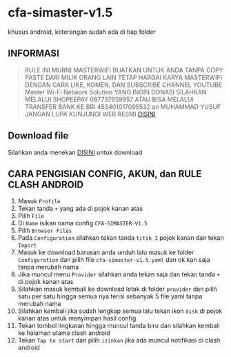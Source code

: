 # cfa-simaster-v1.5
khusus android, keterangan sudah ada di tiap folder


## INFORMASI
> RULE INI MURNI MASTERWIFI BUATKAN UNTUK ANDA TANPA COPY PASTE DARI MILIK ORANG LAIN
> TETAP HARGAI KARYA MASTERWIFI DENGAN CARA LIKE, KOMEN, DAN SUBSCRIBE CHANNEL YOUTUBE Master Wi-Fi Network Solution
> YANG INGIN DONASI SILAHKAN MELALUI SHOPEEPAY 087737659957
> ATAU BISA MELALUI TRANSFER BANK KE BRI 453401017095532 an MUHAMMAD YUSUF
> JANGAN LUPA KUNJUNGI WEB RESMI [DISINI](https://masterwifinetworksolution.tech)


## Download file

Silahkan anda menekan [DISINI](https://ponselharian.com/LZctItpzUX) untuk download

## CARA PENGISIAN CONFIG, AKUN, dan RULE CLASH ANDROID

1. Masuk `Profile`
2. Tekan tanda `+` yang ada di pojok kanan atas
3. Pilih `File`
4. Di `Name` isikan nama config `CFA-SIMASTER-V1.5`
5. Pilih `Browser Files`
6. Pada `Configuration` silahkan tekan tanda `titik 3` pojok kanan dan tekan `Import`
7. Masuk ke download barusan anda unduh lalu masuk ke folder `Configuration` dan pilih file `cfa-simaster-v1.5.yaml` dan ok kan saja tanpa merubah nama
8. Jika muncul menu `Provider` silahkan anda tekan saja dan tekan tanda `+` di pojok kanan atas
9. Silahkan masuk kembali ke download letak di folder `provider` dan pilih satu per satu hingga semua nya terisi sebanyak 5 file yaml tanpa merubah nama
10. Silahkan kembali jika sudah lengkap semua lalu tekan ikon `disk` di pojok kanan atas untuk menyimpan hasil config
11. Tekan tombol lingkaran hingga muncul tanda biru dan silahkan kembali ke halaman utama clash android
12. Tekan `Tap to start` dan pilih `izinkan` jika ada muncul notifikasi di clash android
